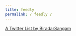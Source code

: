 ```yaml
---
title: feedly
permalink: / feedly /
---
```


<p> <a class="twitter-timeline" href="https://twitter.com/BiradarSangam/lists/docker-community-leader-54566?ref_src=twsrc%5Etfw">A Twitter List by BiradarSangam</a> <script async src="https://platform.twitter.com/widgets.js" charset="utf-8"></script> </p>

